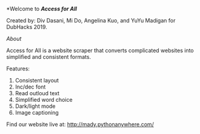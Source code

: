 *Welcome to ***Access for All***

Created by: Div Dasani, Mi Do, Angelina Kuo, and YuYu Madigan for DubHacks 2019.

*About*

Access for All is a website scraper that converts complicated websites into simplified and consistent formats. 

Features: 
1. Consistent layout 
2. Inc/dec font
3. Read outloud text
4. Simplified word choice
5. Dark/light mode
6. Image captioning

Find our website live at: http://mady.pythonanywhere.com/
 